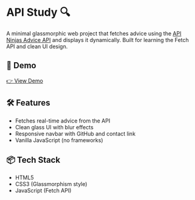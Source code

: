 # API Study 🔍

A minimal glassmorphic web project that fetches advice using the [API Ninjas Advice API](https://api-ninjas.com/api/advice) and displays it dynamically. Built for learning the Fetch API and clean UI design.

## 🚀 Demo

[👉 View Demo](https://king-julien-007.github.io/adviceGen/) 

## 🛠️ Features

- Fetches real-time advice from the API
- Clean glass UI with blur effects
- Responsive navbar with GitHub and contact link
- Vanilla JavaScript (no frameworks)


## 📦 Tech Stack

- HTML5
- CSS3 (Glassmorphism style)
- JavaScript (Fetch API)

